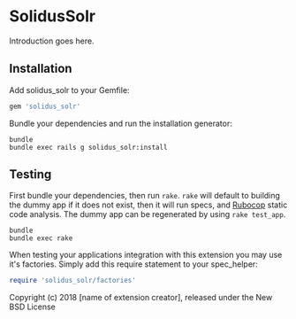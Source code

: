 SolidusSolr
===========

Introduction goes here.

Installation
------------

Add solidus_solr to your Gemfile:

```ruby
gem 'solidus_solr'
```

Bundle your dependencies and run the installation generator:

```shell
bundle
bundle exec rails g solidus_solr:install
```

Testing
-------

First bundle your dependencies, then run `rake`. `rake` will default to building the dummy app if it does not exist, then it will run specs, and [Rubocop](https://github.com/bbatsov/rubocop) static code analysis. The dummy app can be regenerated by using `rake test_app`.

```shell
bundle
bundle exec rake
```

When testing your applications integration with this extension you may use it's factories.
Simply add this require statement to your spec_helper:

```ruby
require 'solidus_solr/factories'
```

Copyright (c) 2018 [name of extension creator], released under the New BSD License
